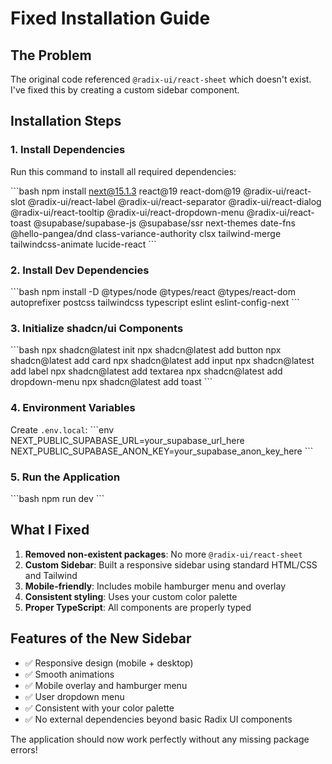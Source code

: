# Fixed Installation Guide

## The Problem
The original code referenced `@radix-ui/react-sheet` which doesn't exist. I've fixed this by creating a custom sidebar component.

## Installation Steps

### 1. Install Dependencies
Run this command to install all required dependencies:

\`\`\`bash
npm install next@15.1.3 react@19 react-dom@19 @radix-ui/react-slot @radix-ui/react-label @radix-ui/react-separator @radix-ui/react-dialog @radix-ui/react-tooltip @radix-ui/react-dropdown-menu @radix-ui/react-toast @supabase/supabase-js @supabase/ssr next-themes date-fns @hello-pangea/dnd class-variance-authority clsx tailwind-merge tailwindcss-animate lucide-react
\`\`\`

### 2. Install Dev Dependencies
\`\`\`bash
npm install -D @types/node @types/react @types/react-dom autoprefixer postcss tailwindcss typescript eslint eslint-config-next
\`\`\`

### 3. Initialize shadcn/ui Components
\`\`\`bash
npx shadcn@latest init
npx shadcn@latest add button
npx shadcn@latest add card
npx shadcn@latest add input
npx shadcn@latest add label
npx shadcn@latest add textarea
npx shadcn@latest add dropdown-menu
npx shadcn@latest add toast
\`\`\`

### 4. Environment Variables
Create `.env.local`:
\`\`\`env
NEXT_PUBLIC_SUPABASE_URL=your_supabase_url_here
NEXT_PUBLIC_SUPABASE_ANON_KEY=your_supabase_anon_key_here
\`\`\`

### 5. Run the Application
\`\`\`bash
npm run dev
\`\`\`

## What I Fixed

1. **Removed non-existent packages**: No more `@radix-ui/react-sheet`
2. **Custom Sidebar**: Built a responsive sidebar using standard HTML/CSS and Tailwind
3. **Mobile-friendly**: Includes mobile hamburger menu and overlay
4. **Consistent styling**: Uses your custom color palette
5. **Proper TypeScript**: All components are properly typed

## Features of the New Sidebar

- ✅ Responsive design (mobile + desktop)
- ✅ Smooth animations
- ✅ Mobile overlay and hamburger menu
- ✅ User dropdown menu
- ✅ Consistent with your color palette
- ✅ No external dependencies beyond basic Radix UI components

The application should now work perfectly without any missing package errors!
